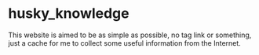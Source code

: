 # husky_knowledge

This website is aimed to be as simple as possible, no tag link or something, just a cache for me to collect some useful information from the Internet.